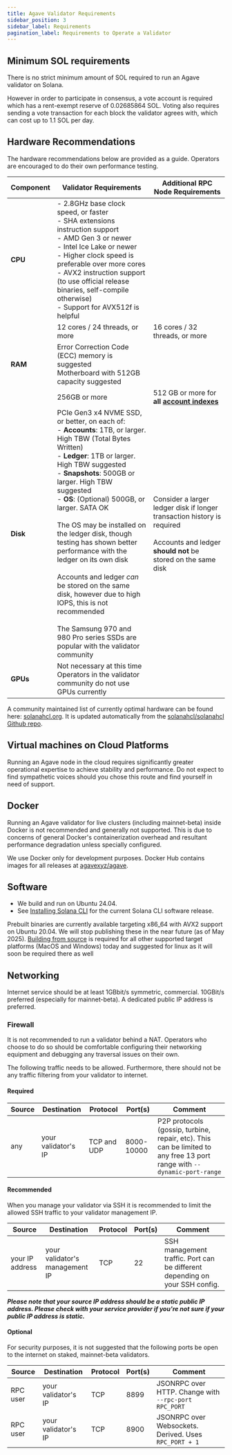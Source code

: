 ```yaml
---
title: Agave Validator Requirements
sidebar_position: 3
sidebar_label: Requirements
pagination_label: Requirements to Operate a Validator
---
```


## Minimum SOL requirements

There is no strict minimum amount of SOL required to run an Agave validator on Solana.

However in order to participate in consensus, a vote account is required which
has a rent-exempt reserve of 0.02685864 SOL. Voting also requires sending a vote
transaction for each block the validator agrees with, which can cost up to
1.1 SOL per day.

## Hardware Recommendations

The hardware recommendations below are provided as a guide.  Operators are encouraged to do their own performance testing.

| Component | Validator Requirements | Additional RPC Node Requirements |
|-----------|------------------------|----------------------------------|
| **CPU**   | - 2.8GHz base clock speed, or faster<br />- SHA extensions instruction support<br />- AMD Gen 3 or newer<br />- Intel Ice Lake or newer<br />- Higher clock speed is preferable over more cores<br />- AVX2 instruction support (to use official release binaries, self-compile otherwise)<br />- Support for AVX512f is helpful<br />||
| | 12 cores / 24 threads, or more  | 16 cores / 32 threads, or more |
| **RAM**   | Error Correction Code (ECC) memory is suggested<br />Motherboard with 512GB capacity suggested ||
| | 256GB or more| 512 GB or more for **all [account indexes](https://docs.solanalabs.com/operations/setup-an-rpc-node#account-indexing)** |
| **Disk**  | PCIe Gen3 x4 NVME SSD, or better, on each of: <br />- **Accounts**: 1TB, or larger. High TBW (Total Bytes Written)<br />- **Ledger**: 1TB or larger. High TBW suggested<br />- **Snapshots**: 500GB or larger. High TBW suggested<br />- **OS**: (Optional) 500GB, or larger. SATA OK<br /><br />The OS may be installed on the ledger disk, though testing has shown better performance with the ledger on its own disk<br /><br />Accounts and ledger *can* be stored on the same disk, however due to high IOPS, this is not recommended<br /><br />The Samsung 970 and 980 Pro series SSDs are popular with the validator community | Consider a larger ledger disk if longer transaction history is required<br /><br />Accounts and ledger **should not** be stored on the same disk |
| **GPUs**  | Not necessary at this time<br />Operators in the validator community do not use GPUs currently | |

A community maintained list of currently optimal hardware can be found here: [solanahcl.org](https://solanahcl.org/). It is updated automatically from the [solanahcl/solanahcl Github repo](https://github.com/solanahcl/solanahcl).

## Virtual machines on Cloud Platforms

Running an Agave node in the cloud requires significantly greater
operational expertise to achieve stability and performance. Do not
expect to find sympathetic voices should you chose this route and
find yourself in need of support.

## Docker

Running an Agave validator for live clusters (including mainnet-beta) inside Docker is
not recommended and generally not supported. This is due to concerns of general
Docker's containerization overhead and resultant performance degradation unless
specially configured.

We use Docker only for development purposes. Docker Hub contains images for all
releases at [agavexyz/agave](https://hub.docker.com/r/agavexyz/agave).

## Software

- We build and run on Ubuntu 24.04.
- See [Installing Solana CLI](../cli/install.md) for the current Solana CLI software release.

Prebuilt binaries are currently available targeting x86_64 with AVX2 support on Ubuntu 20.04. We
will stop publishing these in the near future (as of May 2025).
[Building from source](https://docs.anza.xyz/cli/install#build-from-source) is required for all
other supported target platforms (MacOS and Windows) today and suggested for linux as it will soon
be required there as well

## Networking
Internet service should be at least 1GBbit/s symmetric, commercial. 10GBit/s preferred (especially for mainnet-beta).
A dedicated public IP address is preferred.

### Firewall
It is not recommended to run a validator behind a NAT. Operators who choose to
do so should be comfortable configuring their networking equipment and debugging
any traversal issues on their own.

The following traffic needs to be allowed. Furthermore, there should not be any traffic filtering from your validator to internet.

#### Required

| Source | Destination         | Protocol    | Port(s)    | Comment                                                                                                                  |
|--------|---------------------|-------------|------------|--------------------------------------------------------------------------------------------------------------------------|
| any    | your validator's IP | TCP and UDP | 8000-10000 | P2P protocols (gossip, turbine, repair, etc). This can be limited to any free 13 port range with  `--dynamic-port-range` |

#### Recommended
When you manage your validator via SSH it is recommended to limit the allowed SSH traffic to your validator management IP.

| Source          | Destination                    | Protocol | Port(s) | Comment                                                                     |
|-----------------|--------------------------------|----------|---------|-----------------------------------------------------------------------------|
| your IP address | your validator's management IP | TCP      | 22      | SSH management traffic. Port can be different depending on your SSH config. |

***Please note that your source IP address should be a static public IP address. Please check with your service provider if you're not sure if your public IP address is static.***

#### Optional
For security purposes, it is not suggested that the following ports be open to
the internet on staked, mainnet-beta validators.

| Source   | Destination         | Protocol | Port(s) | Comment                                                |
|----------|---------------------|----------|---------|--------------------------------------------------------|
| RPC user | your validator's IP | TCP      | 8899    | JSONRPC over HTTP. Change with `--rpc-port RPC_PORT`   |
| RPC user | your validator's IP | TCP      | 8900    | JSONRPC over Websockets. Derived. Uses  `RPC_PORT + 1` |

